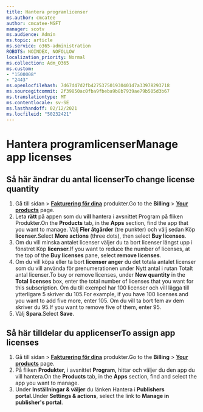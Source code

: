 ```yaml
---
title: Hantera programlicenser
ms.author: cmcatee
author: cmcatee-MSFT
manager: scotv
ms.audience: Admin
ms.topic: article
ms.service: o365-administration
ROBOTS: NOINDEX, NOFOLLOW
localization_priority: Normal
ms.collection: Adm_O365
ms.custom:
- "1500008"
- "2443"
ms.openlocfilehash: 7d67d47d2fb427537501930401d7a33978293718
ms.sourcegitcommit: 2f39850ac0fba9fbeba9b8b7939ae79b505d3b67
ms.translationtype: MT
ms.contentlocale: sv-SE
ms.lasthandoff: 02/12/2021
ms.locfileid: "50232421"
---
```

# <a name="manage-app-licenses"></a><span data-ttu-id="224c0-102">Hantera programlicenser</span><span class="sxs-lookup"><span data-stu-id="224c0-102">Manage app licenses</span></span>

## <a name="to-change-license-quantity"></a><span data-ttu-id="224c0-103">Så här ändrar du antal licenser</span><span class="sxs-lookup"><span data-stu-id="224c0-103">To change license quantity</span></span>

1. <span data-ttu-id="224c0-104">Gå till sidan  >  **[Fakturering för dina](https://go.microsoft.com/fwlink/p/?linkid=842054)** produkter.</span><span class="sxs-lookup"><span data-stu-id="224c0-104">Go to the **Billing** > **[Your products](https://go.microsoft.com/fwlink/p/?linkid=842054)** page.</span></span>
2. <span data-ttu-id="224c0-105">Leta **rätt** på appen som du **vill** hantera i avsnittet Program på fliken Produkter.</span><span class="sxs-lookup"><span data-stu-id="224c0-105">On the **Products** tab, in the **Apps** section, find the app that you want to manage.</span></span> <span data-ttu-id="224c0-106">Välj **Fler åtgärder** (tre punkter) och välj sedan Köp **licenser.**</span><span class="sxs-lookup"><span data-stu-id="224c0-106">Select **More actions** (three dots), then select **Buy licenses**.</span></span>
3. <span data-ttu-id="224c0-107">Om du vill minska antalet licenser väljer du  ta bort licenser längst upp i fönstret Köp **licenser.**</span><span class="sxs-lookup"><span data-stu-id="224c0-107">If you want to reduce the number of licenses, at the top of the **Buy licenses** pane, select **remove licenses**.</span></span>
4. <span data-ttu-id="224c0-108">Om du vill köpa eller ta  bort **licenser anger** du det totala antalet licenser som du vill använda för prenumerationen under Nytt antal i rutan Totalt antal licenser.</span><span class="sxs-lookup"><span data-stu-id="224c0-108">To buy or remove licenses, under **New quantity** in the **Total licenses** box, enter the total number of licenses that you want for this subscription.</span></span> <span data-ttu-id="224c0-109">Om du till exempel har 100 licenser och vill lägga till ytterligare 5 skriver du 105.</span><span class="sxs-lookup"><span data-stu-id="224c0-109">For example, if you have 100 licenses and you want to add five more, enter 105.</span></span> <span data-ttu-id="224c0-110">Om du vill ta bort fem av dem skriver du 95.</span><span class="sxs-lookup"><span data-stu-id="224c0-110">If you want to remove five of them, enter 95.</span></span>
5. <span data-ttu-id="224c0-111">Välj **Spara**.</span><span class="sxs-lookup"><span data-stu-id="224c0-111">Select **Save**.</span></span>

## <a name="to-assign-app-licenses"></a><span data-ttu-id="224c0-112">Så här tilldelar du applicenser</span><span class="sxs-lookup"><span data-stu-id="224c0-112">To assign app licenses</span></span>

1. <span data-ttu-id="224c0-113">Gå till sidan  >  **[Fakturering för dina](https://go.microsoft.com/fwlink/p/?linkid=842054)** produkter.</span><span class="sxs-lookup"><span data-stu-id="224c0-113">Go to the **Billing** > **[Your products](https://go.microsoft.com/fwlink/p/?linkid=842054)** page.</span></span>
2. <span data-ttu-id="224c0-114">På fliken **Produkter,** i avsnittet **Program,** hittar och väljer du den app du vill hantera.</span><span class="sxs-lookup"><span data-stu-id="224c0-114">On the **Products** tab, in the **Apps** section, find and select the app you want to manage.</span></span>
3. <span data-ttu-id="224c0-115">Under **Inställningar & väljer** du länken Hantera i **Publishers portal.**</span><span class="sxs-lookup"><span data-stu-id="224c0-115">Under **Settings & actions**, select the link to **Manage in publisher's portal**.</span></span>